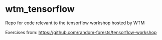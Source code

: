 # wtm_tensorflow
Repo for code relevant to the tensorflow workshop hosted by WTM

Exercises from: https://github.com/random-forests/tensorflow-workshop
